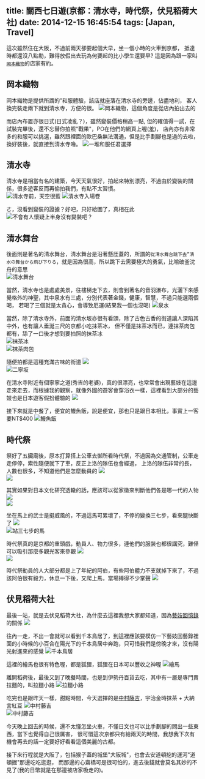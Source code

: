 title: 關西七日遊(京都：清水寺，時代祭，伏見稻荷大社)
date: 2014-12-15 16:45:54
tags: [Japan, Travel]
---

這次雖然住在大阪，不過前兩天卻要起個大早，坐一個小時的火車到京都，
抵達時都還沒八點勒，難得放假出去玩為何要起的比小學生還要早? 這是因為跟一家叫 [`岡本織物`](http://www.okamoto-kimono.com/)的店家有約。  

岡本織物
-----------
岡本織物是提供所謂的”和服體驗，該店就座落在清水寺的旁邊，佔盡地利，
客人換完裝走兩下就到清水寺，方便的很。 
![岡本織物，這個角度是從店內拍出去的](https://lh6.googleusercontent.com/-ep2m-jewGzw/SucoioBJDNI/AAAAAAAArr4/0UAQhE3Jamc/w879-h585-no/DPP_0085.JPG)  

<!-- more -->

而店內布置亦很日式(日式凌亂？)，雖然變裝價格稍高一點,
但的確值得一試，在試裝完畢後，還不忘替你拍照"戰果"，PO在他們的網頁上喔(羞)，
店內亦有非常多的和服可以挑選，雖然跟裡面的歐巴桑無法溝通，但是比手劃腳也是過的去啦，換好裝後，就直接到清水寺嚕。
![一堆和服任君選擇](https://lh5.googleusercontent.com/-biSOnkVvoww/SuconAtYbJI/AAAAAAAAOHI/Ad7C87pPVvg/w879-h585-no/DPP_0089.JPG)  

清水寺
-----------
清水寺是相當有名的建築，今天天氣很好，拍起來特別漂亮，不過由於變裝的關係，很多遊客反而再偷拍我們，有點不太習慣。  
![清水寺前，天空很藍](https://lh6.googleusercontent.com/--xbnxn51PKU/SucozftoqRI/AAAAAAAAOHI/H5ioZipZbw4/w879-h585-no/DPP_0097.JPG)
![清水寺入場卷](https://lh6.googleusercontent.com/-47GTFWlbwA0/Suco51vDG4I/AAAAAAAAOHI/DhjovNjFAnU/w879-h585-no/DPP_0102.JPG)   

ㄜ，沒看到變裝的證據？好吧，只好給圖了，真相在此  
![不會有人懷疑上半身沒有變裝吧？](https://lh6.googleusercontent.com/-2043yXf0ZXQ/SucqHY49RBI/AAAAAAAAOHI/9bDQ2Wt5Xgw/w879-h585-no/DPP_0170.JPG)   

清水舞台
-----------
後面則是著名的清水舞台，清水舞台是沿著懸厓蓋的，所謂的`從清水舞台跳下去”清水の舞台から飛び下りる`，就是因為很高，所以跳下去需要極大的勇氣，比喻破釜沈舟的意思  
![清水舞台](https://lh4.googleusercontent.com/-uPq6vNrT6BI/SucpLbJnnlI/AAAAAAAAOHI/jSPhWCFSmJ0/w879-h585-no/DPP_0116.JPG)  

當然，清水寺也是處處美景，往樓梯走下去，則會到著名的音羽瀑布，光灑下來感覺格外的神聖，其中泉水有三處，分別代表著金錢，健康，智慧，不過只能選兩個喝，
若喝了三個就是太貪心，會導致厄運(結果我一個也沒喝)
![泉水](https://lh6.googleusercontent.com/-kfTRZqOMv8I/SucpbuQULVI/AAAAAAAAOHI/sKjYeTDdtBQ/w879-h585-no/DPP_0134.JPG)

當然，除了清水寺外，前面的清水坂亦很有看頭，除了古色古香的街道讓人深陷其中外，也有讓人垂涎三尺的京都小吃抹茶冰，
但不僅是抹茶冰而已，連抹茶肉包都有，舔了一口後才想到要拍照的抹茶冰  
![抹茶冰](https://lh4.googleusercontent.com/-EcWVNQOHcBk/SucpmqL2_MI/AAAAAAAAOHI/vfFyHZ0oCyM/w879-h585-no/DPP_0151.JPG)  
![抹茶肉包](https://lh3.googleusercontent.com/-v6tSUrDF-J4/SucqPDgjkMI/AAAAAAAAOHI/1N_Z7gniRtM/w879-h585-no/DPP_0186.JPG)  

隨便拍都是這種充滿古味的街道
![](https://lh4.googleusercontent.com/-vft57qVSfwE/Sucpr3zphmI/AAAAAAAAOHI/exNI54evCHY/w879-h585-no/DPP_0152.JPG)   
![二寧坂](https://lh5.googleusercontent.com/-aTFkUFMhGNA/Sucp5QEspoI/AAAAAAAAOHI/RVuV_mWLYxY/w879-h585-no/DPP_0162.JPG)  

在清水寺附近有個寧寧之道(秀吉的老婆)，真的很漂亮，也常常會出現藝妓在這邊走來走去，而根據我的觀察，就像外國的遊客會穿浴衣一樣，這裡看到大部分的藝妓也是日本遊客假扮體驗的
![](https://lh5.googleusercontent.com/-wKz2N3gMrLg/Sucp-AsJYNI/AAAAAAAAOHI/AlSDkheZZPo/w879-h585-no/DPP_0166.JPG)  

接下來就是中餐了，便宜的鰻魚飯，說是便宜，那也只是跟日本相比，事實上一客要NT$400
![鰻魚飯](https://lh6.googleusercontent.com/-jMOtgpgpoL4/SucqaoAMXMI/AAAAAAAAOHI/vAJ9SXYXS7Y/w879-h585-no/DPP_0192.JPG)  

時代祭
-----------
祭好了五臟廟後，原本打算搭上公車去御所看時代祭，不過因為交通管制，公車走走停停，索性隨便就下了車，反正上洛的隊伍也會經過，
上洛的隊伍非常的長，人數也很多，不知道他們是怎麼動員的
![](https://lh4.googleusercontent.com/-yIC4ATQT10o/Sucqo12R3RI/AAAAAAAAOHI/xh4O-r9BzPY/w879-h585-no/DPP_0200.JPG)   
![](https://lh5.googleusercontent.com/-8AdrajYW-NU/SucqsxgWCkI/AAAAAAAAOHI/lt8BtUtAghI/w879-h585-no/DPP_0209.JPG)  

其實如果對日本文化研究透轍的話，應該可以從家徽來判斷他們各是哪一代的人物
![](https://lh3.googleusercontent.com/-pe5fo77m3QE/Sucqw4tEU8I/AAAAAAAAOHI/OpK8l8VfoMc/w879-h585-no/DPP_0210.JPG)  
![](https://lh3.googleusercontent.com/-AKY_dH8ghxY/Sucq4swZNnI/AAAAAAAAOHI/lCsVIiodEdc/w879-h585-no/DPP_0224.JPG)   

坐在馬上的武士是挺威風的，不過這馬可累壞了，不停的變換三七步，看來腿快斷了
![](https://lh5.googleusercontent.com/-P-6WqazEjAQ/Sucq_tS_SiI/AAAAAAAAOHI/jKVpl2fnuaw/w879-h585-no/DPP_0249.JPG)  
![站三七步的馬](https://lh4.googleusercontent.com/-oYT3JfXu_fY/SucrDbB7imI/AAAAAAAAOHI/KkBgiJR54iU/w879-h585-no/DPP_0250.JPG)  

時代祭真的是京都的重頭戲，動員人、物力很多，連他們的服裝也都很講究，難怪可以吸引那麼多觀光客來參觀
![](https://lh6.googleusercontent.com/-wgcSXHt-3ho/SucrOfeNM5I/AAAAAAAAOHI/Ov34ZWyYvYc/w879-h585-no/DPP_0263.JPG)  
![](https://lh4.googleusercontent.com/-CB6WYy-4Y-A/SucrZkbiR8I/AAAAAAAAOHI/OKtXjEQMSwk/w879-h585-no/DPP_0288.JPG)  

時代祭動員的人大部分都是上了年紀的阿伯，有些阿伯體力不支就掉下來了，不過該阿伯很有毅力，休息一下後，又爬上馬，當場搏得不少掌聲
![](https://lh6.googleusercontent.com/-vlQ2C0IJ-Sw/SucrlN4-LxI/AAAAAAAAOHI/7V1zFSlf_NQ/w879-h585-no/DPP_0294.JPG)

伏見稻荷大社
-----------
最後一站，就是去伏見稻荷大社，為什麼去這裡我想大家都知道，因為[藝妓回憶錄](http://zh.wikipedia.org/zh-tw/%E8%97%9D%E4%BC%8E%E5%9B%9E%E6%86%B6%E9%8C%84)
的關係
![](https://lh3.googleusercontent.com/-TQoBQGvVrWI/SucrsEJ3J6I/AAAAAAAAOHI/gtR5h8EvVd4/w879-h585-no/DPP_0297.JPG)  

往內一走，不出一會就可以看到千本鳥居了，到這裡應該要模仿一下藝妓回藝錄裡面的小時候的小百合在陽光下的千本鳥居中奔跑，只可惜我們是傍晚才來，沒有陽光射進來的感覺
![千本鳥居](https://lh3.googleusercontent.com/-VQDpJFgpRzU/SucsLBqv3EI/AAAAAAAAOHI/iRbKiTX79J8/w879-h585-no/DPP_0308.JPG)  

這裡的繪馬也很有特色喔，都是狐狸，狐狸在日本可以豐收之神喔
![繪馬](https://lh6.googleusercontent.com/nB3xRaeCpaiYEZBipXtkxTogvwSQ7Ry21vzVzb-KEAc=w879-h585-no)  

離開稻荷後，最後又到了晚餐時間，也是到伊勢丹百貨去吃，其中有一層是專門賣拉麵的，叫拉麵小路
![拉麵小路](https://lh5.googleusercontent.com/-g1nfWsRGnak/SucslavcCYI/AAAAAAAAOHI/kRSZ-jNHhvU/w879-h585-no/DPP_0326.JPG)  

吃完也是跟昨天一樣，甜點時間，今天選擇的是[中村藤吉](http://www.tokichi.jp/chinese_traditional/)，宇治金時抹茶 + 大納言紅豆
![中村藤吉](https://lh6.googleusercontent.com/-Q_pPnKY1VDk/SucssShxl9I/AAAAAAAAOHI/0pIBW3cYoc0/w879-h585-no/DPP_0328.JPG)  
![中村藤吉](https://lh3.googleusercontent.com/-UCpFejK1WZM/Sucsvo7Vg-I/AAAAAAAAOHI/Cz86qF-E05Q/w879-h585-no/DPP_0329.JPG)  

今天晚上回去的時候，還不太懂怎坐火車，不懂日文也可以比手劃腳的問出一些東西，當下也覺得自己很厲害，
很可惜這次京都只有給兩天的時間，我想我下次有機會再去的話一定要好好看看這個美麗的古都。  

接下來行程就是大阪了，包括猴子蓋的城堡"大阪城"，也會去安道頓挖的運河"道頓掘"那邊吃吃逛逛，
而那邊的心齋橋可是很可怕的，進去後錢就會莫名其妙的不見了(我的日幣就是在那邊被店家吸走的)。 
